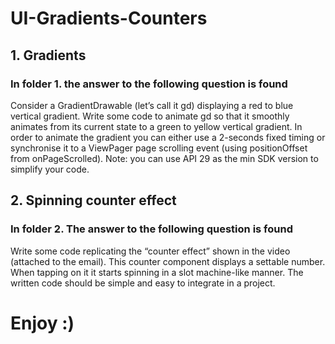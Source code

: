 # UI-Gradients-Counters
## 1. Gradients
### In folder 1. the answer to the following question is found
Consider a ​GradientDrawable (let’s call it gd) displaying a red to blue vertical gradient. Write some code to animate gd so that it smoothly animates from its current state to a green to yellow vertical gradient. In order to animate the gradient you can either use a 2-seconds fixed timing or synchronise it to a ViewPager page scrolling event (using ​positionOffset​ ​from ​onPageScrolled​).
Note: ​you can use API 29 as the min SDK version to simplify your code.

## 2. Spinning counter effect
### In folder 2. The answer to the following question is found 
​Write some code replicating the “counter effect” shown in the video (attached to the email). This counter component displays a settable number. When tapping on it it starts spinning in a slot machine-like manner. The written code should be simple and easy to integrate in a project.

# Enjoy :) 
